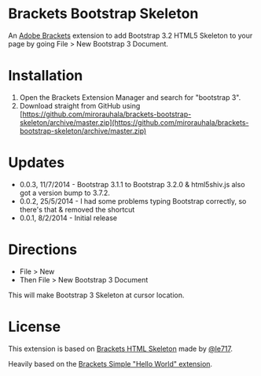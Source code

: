 # Brackets Bootstrap Skeleton #

An [Adobe Brackets](http://brackets.io) extension to add Bootstrap 3.2 HTML5 Skeleton to your page by going File > New Bootstrap 3 Document.

# Installation #

1. Open the Brackets Extension Manager and search for "bootstrap 3".
2. Download straight from GitHub using [https://github.com/mirorauhala/brackets-bootstrap-skeleton/archive/master.zip](https://github.com/mirorauhala/brackets-bootstrap-skeleton/archive/master.zip)

# Updates #

* 0.0.3, 11/7/2014 - Bootstrap 3.1.1 to Bootstrap 3.2.0 & html5shiv.js also got a version bump to 3.7.2.
* 0.0.2, 25/5/2014 - I had some problems typing Bootstrap correctly, so there's that & removed the shortcut
* 0.0.1, 8/2/2014 - Initial release

# Directions #

* File > New 
* Then File > New Bootstrap 3 Document

This will make Bootstrap 3 Skeleton at cursor location.

# License #

This extension is based on [Brackets HTML Skeleton](https://github.com/le717/brackets-html-skeleton) made by [@le717](https://github.com/le717).

Heavily based on the [Brackets Simple "Hello World" extension](https://github.com/adobe/brackets/wiki/Simple-%22Hello-World%22-extension).
